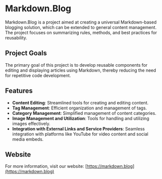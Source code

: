 # Markdown.Blog

Markdown.Blog is a project aimed at creating a universal Markdown-based blogging solution, which can be extended to general content management. The project focuses on summarizing rules, methods, and best practices for reusability.

## Project Goals

The primary goal of this project is to develop reusable components for editing and displaying articles using Markdown, thereby reducing the need for repetitive code development.

## Features

- **Content Editing**: Streamlined tools for creating and editing content.
- **Tag Management**: Efficient organization and management of tags.
- **Category Management**: Simplified management of content categories.
- **Image Management and Utilization**: Tools for handling and utilizing images effectively.
- **Integration with External Links and Service Providers**: Seamless integration with platforms like YouTube for video content and social media embeds.

## Website

For more information, visit our website: [https://markdown.blog](https://markdown.blog)
